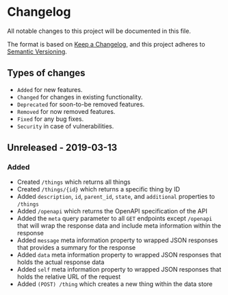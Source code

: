 # Changelog
All notable changes to this project will be documented in this file.

The format is based on [Keep a Changelog](https://keepachangelog.com/en/1.0.0/), and this project adheres to [Semantic Versioning](https://semver.org/spec/v2.0.0.html).

## Types of changes
- `Added` for new features.
- `Changed` for changes in existing functionality.
- `Deprecated` for soon-to-be removed features.
- `Removed` for now removed features.
- `Fixed` for any bug fixes.
- `Security` in case of vulnerabilities.

## Unreleased - 2019-03-13
### Added
- Created `/things` which returns all things
- Created `/things/{id}` which returns a specific thing by ID
- Added `description`, `id`, `parent_id`, `state`, and `additional` properties to `/things`
- Added `/openapi` which returns the OpenAPI specification of the API
- Added the `meta` query parameter to all `GET` endpoints except `/openapi` that will wrap the response data and include meta information within the response
- Added `message` meta information property to wrapped JSON responses that provides a summary for the response
- Added `data` meta information property to wrapped JSON responses that holds the actual response data
- Added `self` meta information property to wrapped JSON responses that holds the relative URL of the request
- Added `(POST) /thing` which creates a new thing within the data store
